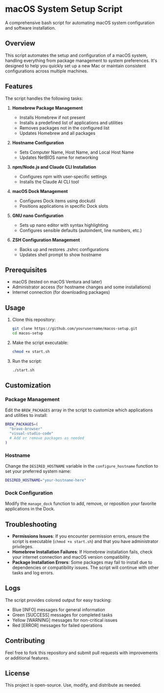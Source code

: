# macOS System Setup Script

A comprehensive bash script for automating macOS system configuration and software installation.

## Overview

This script automates the setup and configuration of a macOS system, handling everything from package management to system preferences. It's designed to help you quickly set up a new Mac or maintain consistent configurations across multiple machines.

## Features

The script handles the following tasks:

1. **Homebrew Package Management**
   - Installs Homebrew if not present
   - Installs a predefined list of applications and utilities
   - Removes packages not in the configured list
   - Updates Homebrew and all packages

2. **Hostname Configuration**
   - Sets Computer Name, Host Name, and Local Host Name
   - Updates NetBIOS name for networking

3. **npm/Node.js and Claude CLI Installation**
   - Configures npm with user-specific settings
   - Installs the Claude AI CLI tool

4. **macOS Dock Management**
   - Configures Dock items using dockutil
   - Positions applications in specific Dock slots

5. **GNU nano Configuration**
   - Sets up nano editor with syntax highlighting
   - Configures sensible defaults (autoindent, line numbers, etc.)

6. **ZSH Configuration Management**
   - Backs up and restores .zshrc configurations
   - Updates shell prompt to show hostname

## Prerequisites

- macOS (tested on macOS Ventura and later)
- Administrator access (for hostname changes and some installations)
- Internet connection (for downloading packages)

## Usage

1. Clone this repository:
   ```bash
   git clone https://github.com/yourusername/macos-setup.git
   cd macos-setup
   ```

2. Make the script executable:
   ```bash
   chmod +x start.sh
   ```

3. Run the script:
   ```bash
   ./start.sh
   ```

## Customization

### Package Management

Edit the `BREW_PACKAGES` array in the script to customize which applications and utilities to install:

```bash
BREW_PACKAGES=(
  "brave-browser"
  "visual-studio-code"
  # Add or remove packages as needed
)
```

### Hostname

Change the `DESIRED_HOSTNAME` variable in the `configure_hostname` function to set your preferred system name:

```bash
DESIRED_HOSTNAME="your-hostname-here"
```

### Dock Configuration

Modify the `manage_dock` function to add, remove, or reposition your favorite applications in the Dock.

## Troubleshooting

- **Permissions Issues**: If you encounter permission errors, ensure the script is executable (`chmod +x start.sh`) and that you have administrator privileges.
- **Homebrew Installation Failures**: If Homebrew installation fails, check your internet connection and macOS version compatibility.
- **Package Installation Errors**: Some packages may fail to install due to dependencies or compatibility issues. The script will continue with other tasks and log errors.

## Logs

The script provides colored output for easy tracking:
- Blue [INFO] messages for general information
- Green [SUCCESS] messages for completed tasks
- Yellow [WARNING] messages for non-critical issues
- Red [ERROR] messages for failed operations

## Contributing

Feel free to fork this repository and submit pull requests with improvements or additional features.

## License

This project is open-source. Use, modify, and distribute as needed.
